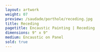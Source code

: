 ```yaml
---
layout: artwork
weight: 07
preview: /saudade/porthole/receding.jpg
title: Receding
pagetitle: Encaustic Painting | Receding
dimensions: 9" x 9"
medium: Encaustic on Panel
sold: true
---
```

